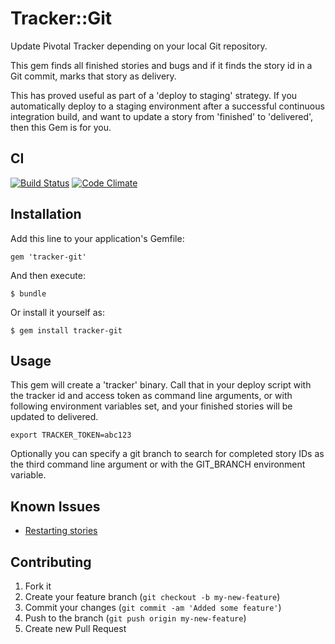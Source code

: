# Tracker::Git

Update Pivotal Tracker depending on your local Git repository. 

This gem finds all finished stories and bugs and if it finds the story id in a Git commit, marks that story as delivery. 

This has proved useful as part of a 'deploy to staging' strategy. If you automatically deploy to a staging environment after a successful continuous integration build, and want to update a story from 'finished' to 'delivered', then this Gem is for you.

## CI

[![Build Status](https://secure.travis-ci.org/robb1e/tracker-git.png)](http://travis-ci.org/robb1e/tracker-git)
[![Code Climate](https://codeclimate.com/badge.png)](https://codeclimate.com/github/robb1e/tracker-git)

## Installation

Add this line to your application's Gemfile:

    gem 'tracker-git'

And then execute:

    $ bundle

Or install it yourself as:

    $ gem install tracker-git

## Usage

This gem will create a 'tracker' binary. Call that in your deploy script with
the tracker id and access token as command line arguments, or with following
environment variables set, and your finished stories will be updated to
delivered.

    export TRACKER_TOKEN=abc123

Optionally you can specify a git branch to search for completed story IDs as
the third command line argument or with the GIT\_BRANCH environment variable.

## Known Issues

- [Restarting stories](https://github.com/robb1e/tracker-git/issues/1)

## Contributing

1. Fork it
2. Create your feature branch (`git checkout -b my-new-feature`)
3. Commit your changes (`git commit -am 'Added some feature'`)
4. Push to the branch (`git push origin my-new-feature`)
5. Create new Pull Request
